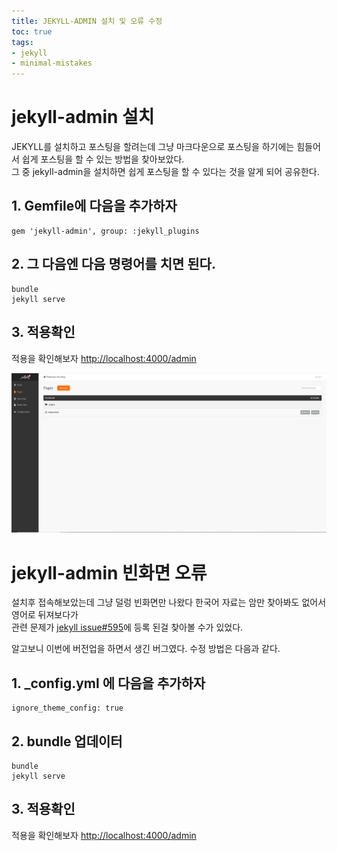 ```yaml
---
title: JEKYLL-ADMIN 설치 및 오류 수정
toc: true
tags:
- jekyll
- minimal-mistakes
---
```


# jekyll-admin 설치
JEKYLL를 설치하고 포스팅을 할려는데 그냥 마크다운으로 포스팅을 하기에는 힘들어서 쉽게 포스팅을 할 수 있는 방법을 찾아보았다.   
그 중 jekyll-admin을 설치하면 쉽게 포스팅을 할 수 있다는 것을 알게 되어 공유한다.

## 1. Gemfile에 다음을 추가하자
```
gem 'jekyll-admin', group: :jekyll_plugins
```
## 2.  그 다음엔 다음 명령어를 치면 된다.
```
bundle
jekyll serve
```

## 3. 적용확인
적용을 확인해보자 [http://localhost:4000/admin](http://localhost:4000/admin)

![](/assets/images/jekyll-admin.PNG)

# jekyll-admin 빈화면 오류
설치후 접속해보았는데 그냥 덜렁 빈화면만 나왔다 한국어 자료는 암만 찾아봐도 없어서 영어로 뒤져보다가  
관련 문제가 [jekyll issue#595](https://github.com/jekyll/jekyll-admin/issues/595)에 등록 된걸 찾아볼 수가 있었다.

알고보니 이번에 버전업을 하면서 생긴 버그였다.  수정 방법은 다음과 같다.

## 1. _config.yml 에 다음을 추가하자

```
ignore_theme_config: true
```
## 2. bundle 업데이터
```
bundle
jekyll serve
```

## 3. 적용확인
적용을 확인해보자 [http://localhost:4000/admin](http://localhost:4000/admin)
